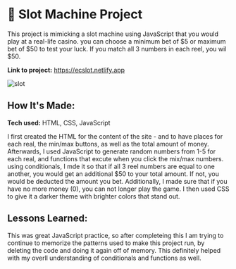 # 🎰 Slot Machine Project

This project is mimicking a slot machine using JavaScript that you would play at a real-life casino. you can choose a minimum bet of $5 or maximum bet of $50 to test your luck. If you match all 3 numbers in each reel, you wil $50. 

**Link to project:** https://ecslot.netlify.app

![slot](https://user-images.githubusercontent.com/102037717/165101157-d1d07be3-bd1a-4527-8c8a-32e19d7aea84.png)

## How It's Made:

**Tech used:** HTML, CSS, JavaScript

I first created the HTML for the content of the site - and to have places for each real, the min/max buttons, as well as the total amount of money. Afterwards, I used JavaScript to generate random numbers from 1-5 for each real, and functions that excute when you click the mix/max numbers. using conditionals, I mde it so that if all 3 reel numbers are equal to one another, you would get an additional $50 to your total amount. If not, you would be deducted the amount you bet. Additionally, I made sure that if you have no more money (0), you can not longer play the game. I then used CSS to give it a darker theme with brighter colors that stand out. 

## Lessons Learned:

This was great JavaScript practice, so after completeing this I am trying to continue to memorize the patterns used to make this project run, by deleting the code and doing it again off of memory. This definitely helped with my overll understanding of conditionals and functions as well. 


